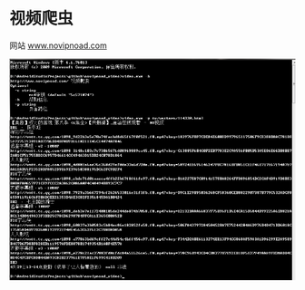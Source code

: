 # 视频爬虫

网站 www.novipnoad.com

![](https://raw.githubusercontent.com/destinyzhang/resource/master/video/video.png)